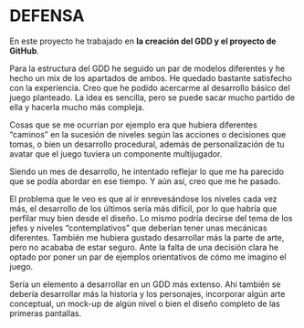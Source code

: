 # DEFENSA

En este proyecto he trabajado en **la creación del GDD y el proyecto de GitHub**. 

Para la estructura del GDD he seguido un par de modelos diferentes y he hecho un mix de los apartados de ambos. He quedado bastante satisfecho con la experiencia. 
Creo que he podido acercarme al desarrollo básico del juego planteado. 
La idea es sencilla, pero se puede sacar mucho partido de ella y hacerla mucho más compleja. 

Cosas que se me ocurrían por ejemplo era que hubiera diferentes “caminos” en la sucesión de niveles según las acciones o decisiones que tomas, o bien un desarrollo procedural, 
además de personalización de tu avatar que el juego tuviera un componente multijugador. 

Siendo un mes de desarrollo, he intentado reflejar lo que me ha parecido que se podía abordar en ese tiempo. Y aún así, creo que me he pasado.

El problema que le veo es que al ir enrevesándose los niveles cada vez más, el desarrollo de los últimos sería más difícil, por lo que habría que perfilar muy bien desde el diseño. 
Lo mismo podría decirse del tema de los jefes y niveles “contemplativos” que deberían tener unas mecánicas diferentes. 
También me hubiera gustado desarrollar más la parte de arte, pero no acababa de estar seguro. 
Ante la falta de una decisión clara he optado por poner un par de ejemplos orientativos de cómo me imagino el juego. 

Sería un elemento a desarrollar en un GDD más extenso. Ahí también se debería desarrollar más la historia y los personajes, incorporar algún arte conceptual, 
un mock-up de algún nivel o bien el diseño completo de las primeras pantallas.

